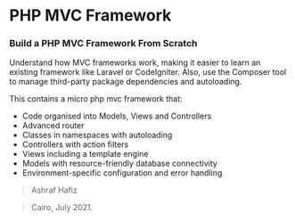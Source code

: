 # PHP MVC Framework
### Build a PHP MVC Framework From Scratch
Understand how MVC frameworks work, making it easier to learn an existing framework like Laravel or CodeIgniter. Also, use the Composer tool to manage third-party package dependencies and autoloading.

This contains a micro php mvc framework that:

 - Code organised into Models, Views and Controllers
 - Advanced router
 - Classes in namespaces with autoloading
 - Controllers with action filters
 - Views including a template engine
 - Models with resource-friendly database connectivity
 - Environment-specific configuration and error handling

> Ashraf Hafiz

> Cairo, July 2021.
